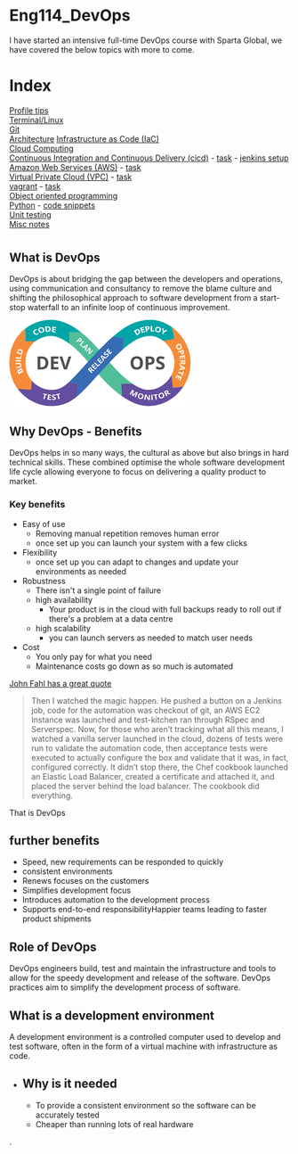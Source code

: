 # Eng114_DevOps
I have started an intensive full-time DevOps course with Sparta Global, we have covered the below topics with more to come.

# Index
[Profile tips](/Documentation/docs/profile_tips.md)  
[Terminal/Linux](/Documentation/docs/terminal.md)  
[Git](/Documentation/docs/git_readme.md)  
[Architecture](/Documentation/docs/Architecture.md)
[Infrastructure as Code (IaC)](/Documentation/docs/IaC.md)  
[Cloud Computing](/Documentation/docs/cloud_computing.md)  
[Continuous Integration and Continuous Delivery (cicd)](/Documentation/docs/cicd.md) - [task](/Documentation/docs/cicd_task.md) - [jenkins setup](/Documentation/docs/jenkins_task.md)  
[Amazon Web Services (AWS)](/Documentation/docs/aws.md) - [task](/Documentation/docs/aws_task.md)  
[Virtual Private Cloud (VPC)](/Documentation/docs/vpc.md) - [task](/Documentation/docs/vpc_task.md)  
[vagrant](/Documentation/docs/vagrant.md) - [task](/Documentation/docs/vagrant_task.md)  
[Object oriented programming](/Documentation/docs/oop.md)  
[Python](/Documentation/docs/python_readme.md) - [code snippets](/Python/)  
[Unit testing](/Documentation/docs/unit_testing.md)  
[Misc notes](/Documentation/docs/misc.md)  
#

## What is DevOps  
DevOps is about bridging the gap between the developers and operations, using communication and consultancy to remove the blame culture and shifting the philosophical approach to software development from a start-stop waterfall to an infinite loop of continuous improvement.

![DevOps loop](/Documentation/resources/devops/devops_loop.png)

## Why DevOps - Benefits
DevOps helps in so many ways, the cultural as above but also brings in hard technical skills. These combined optimise the whole software development life cycle allowing everyone to focus on delivering a quality product to market.

### Key benefits
- Easy of use
    - Removing manual repetition removes human error
    - once set up you can launch your system with a few clicks
- Flexibility
    - once set up you can adapt to changes and update your environments as needed
- Robustness
    - There isn't a single point of failure
    - high availability
        - Your product is in the cloud with full backups ready to roll out if there's a problem at a data centre
    - high scalability
        - you can launch servers as needed to match user needs
- Cost
    - You only pay for what you need
    - Maintenance costs go down as so much is automated

[John Fahl has a great quote](https://medium.com/@jvftuo/my-journey-to-devops-eb655684a814)
>Then I watched the magic happen. He pushed a button on a Jenkins job, code for the automation was checkout of git, an AWS EC2 Instance was launched and test-kitchen ran through RSpec and Serverspec. Now, for those who aren’t tracking what all this means, I watched a vanilla server launched in the cloud, dozens of tests were run to validate the automation code, then acceptance tests were executed to actually configure the box and validate that it was, in fact, configured correctly. It didn’t stop there, the Chef cookbook launched an Elastic Load Balancer, created a certificate and attached it, and placed the server behind the load balancer. The cookbook did everything.

That is DevOps

## further benefits
- Speed, new requirements can be responded to quickly
- consistent environments
- Renews focuses on the customers
- Simplifies development focus
- Introduces automation to the development process
- Supports end-to-end responsibilityHappier teams leading to faster product shipments

## Role of DevOps
DevOps engineers build, test and maintain the infrastructure and tools to allow for the speedy development and release of the software. DevOps practices aim to simplify the development process of software.

## What is a development environment
A development environment is a controlled computer used to develop and test software, often in the form of a virtual machine with infrastructure as code.

- ## Why is it needed
    - To provide a consistent environment so the software can be accurately tested
    - Cheaper than running lots of real hardware

.